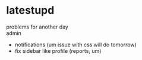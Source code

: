 # latestupd
problems for another day  
admin
- notifications (um issue with css will do tomorrow)
- fix sidebar like profile (reports, um)
